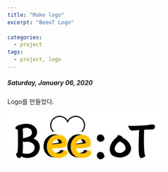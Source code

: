 ```yaml
---
title: "Make logo"
excerpt: "BeeoT Logo"

categories:
  - project
tags:
  - project, logo
---
```


##### Saturday, January 06, 2020

Logo를 만들었다.

![](https://raw.githubusercontent.com/beeot/beeot.github.io/master/_docs/project/beeot_logo.JPG)

